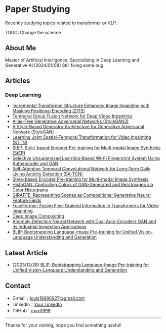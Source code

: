 # Paper Studying

Recently studying topics related to transformer or VLP.

TODO: Change the scheme

## About Me
Master of Artificial Intelligence, Specializing in Deep Learning and Generative AI
[2024/01/08] Still fixing some bug

## Articles


### Deep Learning
- [Incremental Transformer Structure Enhanced Image Inpainting with Masking Positional Encoding (ZITS)](link-to-your-article)
- [Temporal Group Fusion Network for Deep Video Inpainting](link-to-your-article)
- [Alias-Free Generative Adversarial Networks (StyleGAN3)](link-to-category)
- [A Style-Based Generator Architecture for Generative Adversarial Network (StyleGAN)]()
- [Learning Joint Spatial-Temporal Transformation for Video Inpainting (STTN)]()
- [StEP: Style-based Encoder Pre-training for Multi-modal Image Synthesis (StEP)](StEP.md)
- [Selective Unsupervised Learning-Based Wi-Fi Fingerprint System Using Autoencoder and GAN]()
- [Self-Attention Temporal Convolutional Network for Long-Term Daily Living Activity Detection (SA-TCN)]()
- [Style-based Encoder Pre-training for Multi-modal Image Synthesis]()
- [HistoGAN: Controlling Colors of GAN-Generated and Real Images via Color Histograms](HistoGAN.md) 
- [GIRAFFE: Representing Scenes as Compositional Generative Neural Feature Fields]()
- [FuseFormer: Fusing Fine-Grained Information in Transformers for Video Inpainting]()
- [Deep Image Compositing]()
- [Anomaly Detection Neural Network with Dual Auto-Encoders GAN and Its Industrial Inspection Applications]()
- [BLIP: Bootstrapping Language-Image Pre-training for Unified Vision-Language Understanding and Generation](BLIP.md)


<!-- ### Related Projects -->

## Latest Article
- (2023/12/28) [BLIP: Bootstrapping Language-Image Pre-training for Unified Vision-Language Understanding and Generation](BLIP.md)

## Contact
- E-mail：[louis19980927@gmail.com](mailto:louis19980927@gmail.com)
- LinkedIn：[Your LinkedIn](your-linkedin-url)
- GitHub：[muxi1998](https://github.com/muxi1998)

---

Thanks for your visiting, hope you find something useful!
